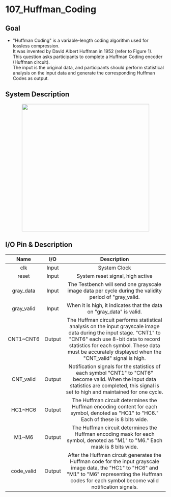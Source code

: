 # 107_Huffman_Coding
## Goal
* "Huffman Coding" is a variable-length coding algorithm used for lossless compression.  
  It was invented by David Albert Huffman in 1952 (refer to Figure 1).  
  This question asks participants to complete a Huffman Coding encoder (Huffman circuit).  
  The input is the original data, and participants should perform statistical analysis on the input data and generate the corresponding Huffman Codes as output.
## System Description
<p align="center">
<img src=h width="400px" >
</p>

## I/O Pin & Description
|Name|I/O|Description|
|:---:|:---:|:---:|
|clk|Input|System Clock|
|reset|Input|System reset signal, high active|
|gray_data|Input|The Testbench will send one grayscale image data per cycle during the validity period of "gray_valid.|
|gray_valid|Input|When it is high, it indicates that the data on "gray_data" is valid.|
|CNT1~CNT6|Output|The Huffman circuit performs statistical analysis on the input grayscale image data during the input stage. "CNT1" to "CNT6" each use 8-bit data to record statistics for each symbol. These data must be accurately displayed when the "CNT_valid" signal is high.|
|CNT_valid|Output|Notification signals for the statistics of each symbol "CNT1" to "CNT6" become valid. When the input data statistics are completed, this signal is set to high and maintained for one cycle.|
|HC1~HC6 |Output|The Huffman circuit determines the Huffman encoding content for each symbol, denoted as "HC1" to "HC6." Each of these is 8 bits wide.|
|M1~M6|Output|The Huffman circuit determines the Huffman encoding mask for each symbol, denoted as "M1" to "M6." Each mask is 8 bits wide.|
|code_valid|Output|After the Huffman circuit generates the Huffman code for the input grayscale image data, the "HC1" to "HC6" and "M1" to "M6" representing the Huffman codes for each symbol become valid notification signals.|

